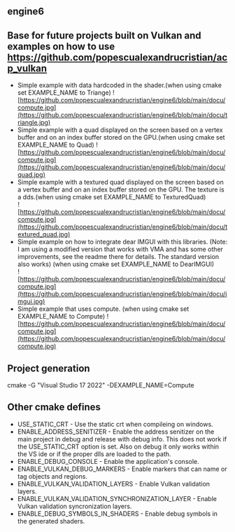 engine6
----

## Base for future projects built on Vulkan and examples on how to use https://github.com/popescualexandrucristian/acp_vulkan

* Simple example with data hardcoded in the shader.(when using cmake set EXAMPLE_NAME to Triange)
  ![https://github.com/popescualexandrucristian/engine6/blob/main/docu/compute.jpg](https://github.com/popescualexandrucristian/engine6/blob/main/docu/triangle.jpg)
* Simple example with a quad displayed on the screen based on a vertex buffer and on an index buffer stored on the GPU.(when using cmake set EXAMPLE_NAME to Quad)
  ![https://github.com/popescualexandrucristian/engine6/blob/main/docu/compute.jpg](https://github.com/popescualexandrucristian/engine6/blob/main/docu/quad.jpg)
* Simple example with a textured quad displayed on the screen based on a vertex buffer and on an index buffer stored on the GPU.
  The texture is a dds.(when using cmake set EXAMPLE_NAME to TexturedQuad)  
  ![https://github.com/popescualexandrucristian/engine6/blob/main/docu/compute.jpg](https://github.com/popescualexandrucristian/engine6/blob/main/docu/textured_quad.jpg)
* Simple example on how to integrate dear IMGUI with this libraries. (Note: I am using a modified version that works with VMA and has some other improvements, see the readme there for details. The standard version also works) (when using cmake set EXAMPLE_NAME to DearIMGUI)  
  ![https://github.com/popescualexandrucristian/engine6/blob/main/docu/compute.jpg](https://github.com/popescualexandrucristian/engine6/blob/main/docu/imgui.jpg)
* Simple example that uses compute. (when using cmake set EXAMPLE_NAME to Compute)
  ![https://github.com/popescualexandrucristian/engine6/blob/main/docu/compute.jpg](https://github.com/popescualexandrucristian/engine6/blob/main/docu/compute.jpg)

## Project generation
cmake -G "Visual Studio 17 2022" -DEXAMPLE_NAME=Compute

## Other cmake defines 

* USE_STATIC_CRT - Use the static crt when compileing on windows.
* ENABLE_ADDRESS_SENITIZER - Enable the address senitizer on the main project in debug and release with debug info. This does not work if the USE_STATIC_CRT option is set. Also on debug it only works within the VS ide or if the proper dlls are loaded to the path.
* ENABLE_DEBUG_CONSOLE - Enable the application's console.
* ENABLE_VULKAN_DEBUG_MARKERS - Enable markers that can name or tag objects and regions.
* ENABLE_VULKAN_VALIDATION_LAYERS - Enable Vulkan validation layers.
* ENABLE_VULKAN_VALIDATION_SYNCHRONIZATION_LAYER - Enable Vulkan validation syncronization layers.
* ENABLE_DEBUG_SYMBOLS_IN_SHADERS - Enable debug symbols in the generated shaders.
